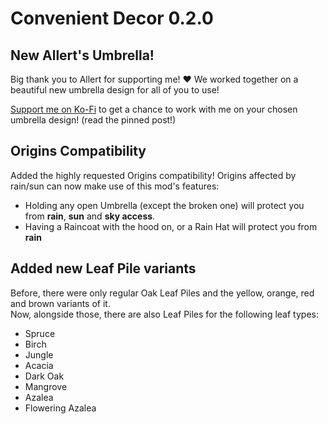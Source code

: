# Convenient Decor 0.2.0

## New Allert's Umbrella!

Big thank you to Allert for supporting me! ❤️ We worked together on a beautiful new umbrella design for all of you to use!

[Support me on Ko-Fi](https://ko-fi.com/mim1q) to get a chance to work with me on your chosen umbrella design! (read the pinned post!)

## Origins Compatibility

Added the highly requested Origins compatibility! Origins affected by rain/sun can now make use of this mod's features:

- Holding any open Umbrella (except the broken one) will protect you from **rain**, **sun** and **sky access**.
- Having a Raincoat with the hood on, or a Rain Hat will protect you from **rain**

## Added new Leaf Pile variants

Before, there were only regular Oak Leaf Piles and the yellow, orange, red and brown variants of it.  
Now, alongside those, there are also Leaf Piles for the following leaf types:

- Spruce
- Birch
- Jungle
- Acacia
- Dark Oak
- Mangrove
- Azalea
- Flowering Azalea
